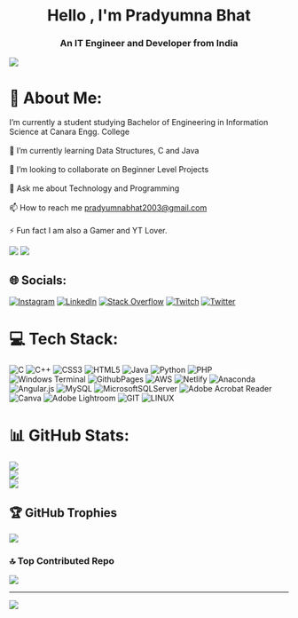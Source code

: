 
<h1 align="center">Hello , I'm Pradyumna Bhat</h1>
<h3 align="center">An IT Engineer and Developer from India </h3>

![](https://user-images.githubusercontent.com/74038190/221352989-518609ab-b4d1-459e-929f-a08cd2bd9b3c.gif)

# 💫 About Me:
 I’m currently a student studying Bachelor of Engineering in Information Science at Canara Engg. College <br><br>🌱 I’m currently learning Data Structures, C and Java<br><br>👯 I’m looking to collaborate on Beginner Level Projects<br><br>💬 Ask me about Technology and Programming<br><br>📫 How to reach me pradyumnabhat2003@gmail.com<br><br>⚡ Fun fact I am also a Gamer and YT Lover.

  ![](https://user-images.githubusercontent.com/74038190/212750147-854a394f-fee9-4080-9770-78a4b7ece53f.gif) ![](https://camo.githubusercontent.com/c0faa604223515b45c0a4003541e5b9e53be31dbfd5963a4f8dce7ae34ccd08c/68747470733a2f2f6d656469612e67697068792e636f6d2f6d656469612f3236746e333361695469316a6b6c3648362f67697068792e676966)

## 🌐 Socials:
[![Instagram](https://img.shields.io/badge/Instagram-%23E4405F.svg?logo=Instagram&logoColor=white)](https://instagram.com/praddy_bhat_2k3) [![LinkedIn](https://img.shields.io/badge/LinkedIn-%230077B5.svg?logo=linkedin&logoColor=white)](https://linkedin.com/in/pradyumna-bhat-59857a227) [![Stack Overflow](https://img.shields.io/badge/-Stackoverflow-FE7A16?logo=stack-overflow&logoColor=white)](https://stackoverflow.com/users/22043498) [![Twitch](https://img.shields.io/badge/Twitch-%239146FF.svg?logo=Twitch&logoColor=white)](https://twitch.tv/frozendevil_10903) [![Twitter](https://img.shields.io/badge/Twitter-%231DA1F2.svg?logo=Twitter&logoColor=white)](https://twitter.com/@bhat9_pradyumna) 
     

# 💻 Tech Stack:
![C](https://img.shields.io/badge/c-%2300599C.svg?style=for-the-badge&logo=c&logoColor=white) ![C++](https://img.shields.io/badge/c++-%2300599C.svg?style=for-the-badge&logo=c%2B%2B&logoColor=white) ![CSS3](https://img.shields.io/badge/css3-%231572B6.svg?style=for-the-badge&logo=css3&logoColor=white) ![HTML5](https://img.shields.io/badge/html5-%23E34F26.svg?style=for-the-badge&logo=html5&logoColor=white) ![Java](https://img.shields.io/badge/java-%23ED8B00.svg?style=for-the-badge&logo=openjdk&logoColor=white) ![Python](https://img.shields.io/badge/python-3670A0?style=for-the-badge&logo=python&logoColor=ffdd54) ![PHP](https://img.shields.io/badge/php-%23777BB4.svg?style=for-the-badge&logo=php&logoColor=white)  ![Windows Terminal](https://img.shields.io/badge/Windows%20Terminal-%234D4D4D.svg?style=for-the-badge&logo=windows-terminal&logoColor=white) ![GithubPages](https://img.shields.io/badge/github%20pages-121013?style=for-the-badge&logo=github&logoColor=white) ![AWS](https://img.shields.io/badge/AWS-%23FF9900.svg?style=for-the-badge&logo=amazon-aws&logoColor=white) ![Netlify](https://img.shields.io/badge/netlify-%23000000.svg?style=for-the-badge&logo=netlify&logoColor=#00C7B7) ![Anaconda](https://img.shields.io/badge/Anaconda-%2344A833.svg?style=for-the-badge&logo=anaconda&logoColor=white) ![Angular.js](https://img.shields.io/badge/angular.js-%23E23237.svg?style=for-the-badge&logo=angularjs&logoColor=white)  ![MySQL](https://img.shields.io/badge/mysql-%2300000f.svg?style=for-the-badge&logo=mysql&logoColor=white) ![MicrosoftSQLServer](https://img.shields.io/badge/Microsoft%20SQL%20Server-CC2927?style=for-the-badge&logo=microsoft%20sql%20server&logoColor=white) ![Adobe Acrobat Reader](https://img.shields.io/badge/Adobe%20Acrobat%20Reader-EC1C24.svg?style=for-the-badge&logo=Adobe%20Acrobat%20Reader&logoColor=white) ![Canva](https://img.shields.io/badge/Canva-%2300C4CC.svg?style=for-the-badge&logo=Canva&logoColor=white) ![Adobe Lightroom](https://img.shields.io/badge/Adobe%20Lightroom-31A8FF.svg?style=for-the-badge&logo=Adobe%20Lightroom&logoColor=white) ![GIT](https://img.shields.io/badge/Git-fc6d26?style=for-the-badge&logo=git&logoColor=white) ![LINUX](https://img.shields.io/badge/Linux-FCC624?style=for-the-badge&logo=linux&logoColor=black)
# 📊 GitHub Stats:
![](https://github-readme-stats.vercel.app/api?username=pradyumna100903&theme=tokyonight&hide_border=false&include_all_commits=true&count_private=true)<br/>
![](https://github-readme-streak-stats.herokuapp.com/?user=pradyumna100903&theme=tokyonight&hide_border=false)<br/>
![](https://github-readme-stats.vercel.app/api/top-langs/?username=pradyumna100903&theme=tokyonight&hide_border=false&include_all_commits=true&count_private=true&layout=compact)

## 🏆 GitHub Trophies
![](https://github-profile-trophy.vercel.app/?username=pradyumna100903&theme=onedark&no-frame=false&no-bg=false&margin-w=4)

### 🔝 Top Contributed Repo
![](https://github-contributor-stats.vercel.app/api?username=pradyumna100903&limit=5&theme=tokyonight&combine_all_yearly_contributions=true)

---
[![](https://visitcount.itsvg.in/api?id=pradyumna100903&icon=0&color=6)](https://visitcount.itsvg.in)


